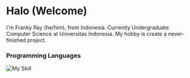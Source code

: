 # Halo (Welcome)

I'm Franky Ray (he/him), from Indonesia. Currently Undergraduate Computer Science at Universitas Indonesia. My hobby is create a never-finished project.

### Programming Languages
<!-- ![Python](https://raw.githubusercontent.com/yurijserrano/Github-Profile-Readme-Logos/master/programming%20languages/python.svg) 
![Javascript](https://raw.githubusercontent.com/yurijserrano/Github-Profile-Readme-Logos/master/programming%20languages/javascript.svg) 
![Typescript](https://raw.githubusercontent.com/yurijserrano/Github-Profile-Readme-Logos/master/programming%20languages/typescript.svg) 
![Bash](https://raw.githubusercontent.com/yurijserrano/Github-Profile-Readme-Logos/master/programming%20languages/bash.svg) -->
![My Skill](https://skillicons.dev/icons?i=python,html,css,js,ts,arch,django&theme=dark)

<!--
**FrankyRay/FrankyRay** is a ✨ _special_ ✨ repository because its `README.md` (this file) appears on your GitHub profile.

Here are some ideas to get you started:

- 🔭 I’m currently working on ...
- 🌱 I’m currently learning ...
- 👯 I’m looking to collaborate on ...
- 🤔 I’m looking for help with ...
- 💬 Ask me about ...
- 📫 How to reach me: ...
- 😄 Pronouns: ...
- ⚡ Fun fact: ...
-->
